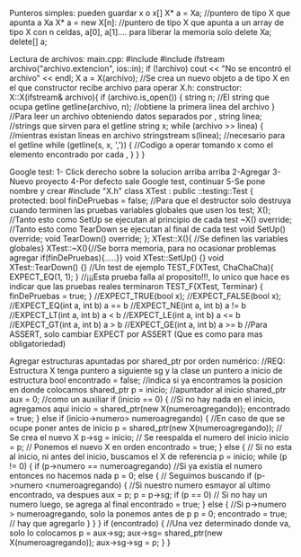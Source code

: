 Punteros simples: pueden guardar x o x[]
X* a = Xa; //puntero de tipo X que apunta a Xa
X* a = new X[n]: //puntero de tipo X que apunta a un array de tipo X con n celdas, a[0], a[1]....
para liberar la memoria solo
delete Xa;
delete[] a;

Lectura de archivos:
main.cpp:
#include <iostream>
#include <fstream>
ifstream archivo("archivo.extencion", ios::in);
	if (!archivo)
		cout << "No se encontró el archivo" << endl;
	X a = X(archivo); //Se crea un nuevo objeto a de tipo X en el que constructor recibe archivo para operar 
X.h:
constructor:
X::X(ifstream& archivo){
      if (archivo.is_open()) {
		string n; //El string que ocupa getline
		getline(archivo, n); //obtiene la primera linea del archivo
      }
     //Para leer un archivo obteniendo datos separados por , 
                string linea; //strings que sirven para el getline
		string x;
		while (archivo >> linea) { //mientras existan lineas en archivo
			stringstream s(linea); //necesario para el getline
			while (getline(s, x, ',')) {
                        //Codigo a operar tomando x como el elemento encontrado por cada , }
                        }
}

Google test:
1- Click derecho sobre la solucion arriba arriba
2-Agregar
3-Nuevo proyecto
4-Por defecto sale Google test, continuar
5-Se pone nombre y crear
#include "X.h"
class XTest : public ::testing::Test
{
protected:
           bool finDePruebas = false; //Para que el destructor solo destruya cuando terminen las pruebas
           variables globales que usen los test;
           X(); //Tanto esto como SetUp se ejecutan al principio de cada test
	   ~X() override; //Tanto esto como TearDown se ejecutan al final de cada test
           void SetUp() override;
           void TearDown() override;
};
XTest::X(){ //Se definen las variables globales}
XTest::~X(){//Se borra memoria, para no ocasionar problemas agregar if(finDePruebas){.....}}
void  XTest::SetUp() {}
void  XTest::TearDown() {}
//Un test de ejemplo
TEST_F(XTest, ChaChaCha){
EXPECT_EQ(1, 1);
}
//¡¡¡Esta prueba falla al proposito!!!, lo unico que hace es indicar que las pruebas reales terminaron
TEST_F(XTest, Terminar) {
	finDePruebas = true;
}
//EXPECT_TRUE(bool x);
//EXPECT_FALSE(bool x);
//EXPECT_EQ(int a, int b)  a == b
//EXPECT_NE(int a, int b)  a != b
//EXPECT_LT(int a, int b)  a < b
//EXPECT_LE(int a, int b)  a <= b
//EXPECT_GT(int a, int b)  a > b
//EXPECT_GE(int a, int b)  a >= b
//Para ASSERT, solo cambiar EXPECT por ASSERT (Que es como para mas obligatoriedad)
	
Agregar estructuras apuntadas por shared_ptr por orden numérico:
//REQ: Estructura X tenga puntero a siguiente sg y la clase un puntero a inicio de estructura
	bool encontrado = false; //indica si ya encontramos la posicion en donde colocamos
	shared_ptr<X> p = inicio; //apuntador al inicio
	shared_ptr<X > aux = 0; //como un auxiliar
	if (inicio == 0) { //Si no hay nada en el inicio, agregamos aqui
		inicio = shared_ptr<X>(new X(numeroagregando));
		encontrado = true;
	}
	else if (inicio->numero> numeroagregando) { //En caso de que se ocupe poner antes de inicio
		p = shared_ptr<X>(new X(numeroagregando));     // Se crea el nuevo X
		p->sg = inicio;         // Se reespalda el numero del inicio
		inicio = p;              // Ponemos el nuevo X en orden
		encontrado = true;
	}
	else {                       // Si no esta al inicio, ni antes del inicio, buscamos el X de referencia
		p = inicio;
		while (p != 0) {
			if (p->numero == numeroagregando)   //Si ya existía el numero entonces no hacemos nada
				p = 0;
			else { // Seguimos buscando
				if (p->numero <numeroagregando) { //Si nuestro numero esmayor al ultimo encontrado, va despues
					aux = p;
					p = p->sg;
					if (p == 0) // Si no hay un numero luego, se agrega al final
						encontrado = true;
				}
				else { //Si p->numero > numeroagregando, solo la ponemos antes de p
					p = 0;
					encontrado = true; // hay que agregarlo
				}
			}
		}
		if (encontrado) { //Una vez determinado donde va, solo lo colocamos
			p = aux->sg;
			aux->sg= shared_ptr<X>(new X(numeroagregando));
			aux->sg->sg = p;
		}
	}
